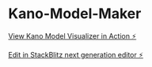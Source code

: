 # Kano-Model-Maker

[View Kano Model Visualizer in Action ⚡️](https://moonlit-dango-5d4601.netlify.app/)

[Edit in StackBlitz next generation editor ⚡️](https://stackblitz.com/~/github.com/sudarshanbengani/Kano-Model-Maker)

